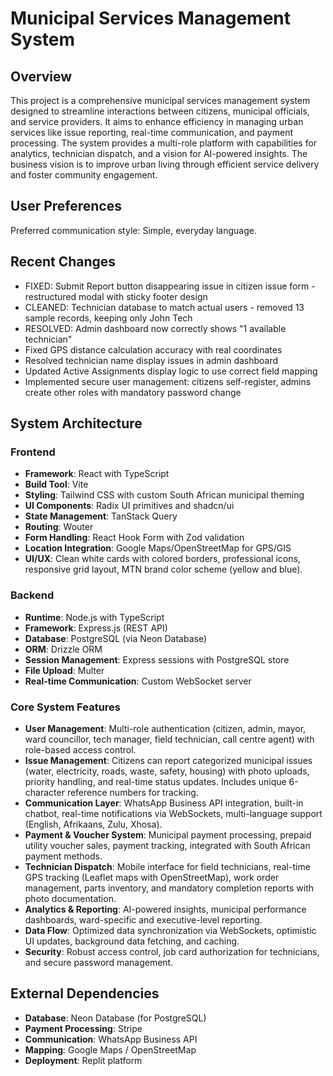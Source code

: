 # Municipal Services Management System

## Overview
This project is a comprehensive municipal services management system designed to streamline interactions between citizens, municipal officials, and service providers. It aims to enhance efficiency in managing urban services like issue reporting, real-time communication, and payment processing. The system provides a multi-role platform with capabilities for analytics, technician dispatch, and a vision for AI-powered insights. The business vision is to improve urban living through efficient service delivery and foster community engagement.

## User Preferences
Preferred communication style: Simple, everyday language.

## Recent Changes
- FIXED: Submit Report button disappearing issue in citizen issue form - restructured modal with sticky footer design
- CLEANED: Technician database to match actual users - removed 13 sample records, keeping only John Tech
- RESOLVED: Admin dashboard now correctly shows "1 available technician" 
- Fixed GPS distance calculation accuracy with real coordinates 
- Resolved technician name display issues in admin dashboard
- Updated Active Assignments display logic to use correct field mapping
- Implemented secure user management: citizens self-register, admins create other roles with mandatory password change

## System Architecture

### Frontend
- **Framework**: React with TypeScript
- **Build Tool**: Vite
- **Styling**: Tailwind CSS with custom South African municipal theming
- **UI Components**: Radix UI primitives and shadcn/ui
- **State Management**: TanStack Query
- **Routing**: Wouter
- **Form Handling**: React Hook Form with Zod validation
- **Location Integration**: Google Maps/OpenStreetMap for GPS/GIS
- **UI/UX**: Clean white cards with colored borders, professional icons, responsive grid layout, MTN brand color scheme (yellow and blue).

### Backend
- **Runtime**: Node.js with TypeScript
- **Framework**: Express.js (REST API)
- **Database**: PostgreSQL (via Neon Database)
- **ORM**: Drizzle ORM
- **Session Management**: Express sessions with PostgreSQL store
- **File Upload**: Multer
- **Real-time Communication**: Custom WebSocket server

### Core System Features
- **User Management**: Multi-role authentication (citizen, admin, mayor, ward councillor, tech manager, field technician, call centre agent) with role-based access control.
- **Issue Management**: Citizens can report categorized municipal issues (water, electricity, roads, waste, safety, housing) with photo uploads, priority handling, and real-time status updates. Includes unique 6-character reference numbers for tracking.
- **Communication Layer**: WhatsApp Business API integration, built-in chatbot, real-time notifications via WebSockets, multi-language support (English, Afrikaans, Zulu, Xhosa).
- **Payment & Voucher System**: Municipal payment processing, prepaid utility voucher sales, payment tracking, integrated with South African payment methods.
- **Technician Dispatch**: Mobile interface for field technicians, real-time GPS tracking (Leaflet maps with OpenStreetMap), work order management, parts inventory, and mandatory completion reports with photo documentation.
- **Analytics & Reporting**: AI-powered insights, municipal performance dashboards, ward-specific and executive-level reporting.
- **Data Flow**: Optimized data synchronization via WebSockets, optimistic UI updates, background data fetching, and caching.
- **Security**: Robust access control, job card authorization for technicians, and secure password management.

## External Dependencies
- **Database**: Neon Database (for PostgreSQL)
- **Payment Processing**: Stripe
- **Communication**: WhatsApp Business API
- **Mapping**: Google Maps / OpenStreetMap
- **Deployment**: Replit platform